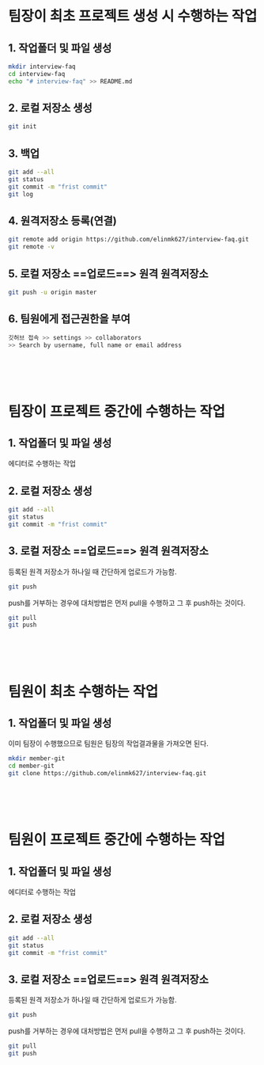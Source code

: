 # 팀장이 최초 프로젝트 생성 시 수행하는 작업


## 1. 작업폴더 및 파일 생성
```bash
mkdir interview-faq
cd interview-faq
echo "# interview-faq" >> README.md
```

## 2. 로컬 저장소 생성
```bash
git init
```

## 3. 백업
```bash
git add --all
git status
git commit -m "frist commit"
git log
```

## 4. 원격저장소 등록(연결)
```bash
git remote add origin https://github.com/elinmk627/interview-faq.git
git remote -v
```

## 5. 로컬 저장소 ==업로드==> 원격 원격저장소
```bash
git push -u origin master
```

## 6. 팀원에게 접근권한을 부여
```bash
깃허브 접속 >> settings >> collaborators
>> Search by username, full name or email address
```

<br><br><br>

# 팀장이 프로젝트 중간에 수행하는 작업

## 1. 작업폴더 및 파일 생성
에디터로 수행하는 작업

## 2. 로컬 저장소 생성
```bash
git add --all
git status
git commit -m "frist commit"
```

## 3. 로컬 저장소 ==업로드==> 원격 원격저장소
등록된 원격 저장소가 하나일 때 간단하게 업로드가 가능함.
```bash
git push
```

push를 거부하는 경우에 대처방법은 먼저 pull을 수행하고 그 후 push하는 것이다.
```bash
git pull
git push
```
<br><br><br>

# 팀원이 최초 수행하는 작업

## 1. 작업폴더 및 파일 생성
이미 팀장이 수행했으므로 팀원은 팀장의 작업결과물을 가져오면 된다.

```bash
mkdir member-git
cd member-git
git clone https://github.com/elinmk627/interview-faq.git
```

<br><br><br>

# 팀원이 프로젝트 중간에 수행하는 작업

## 1. 작업폴더 및 파일 생성
에디터로 수행하는 작업

## 2. 로컬 저장소 생성
```bash
git add --all
git status
git commit -m "frist commit"
```

## 3. 로컬 저장소 ==업로드==> 원격 원격저장소
등록된 원격 저장소가 하나일 때 간단하게 업로드가 가능함.
```bash
git push
```

push를 거부하는 경우에 대처방법은 먼저 pull을 수행하고 그 후 push하는 것이다.
```bash
git pull
git push